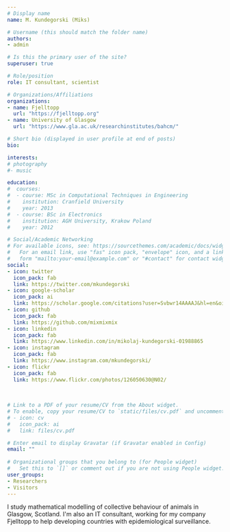 ```yaml
---
# Display name
name: M. Kundegorski (Miks)

# Username (this should match the folder name)
authors:
- admin

# Is this the primary user of the site?
superuser: true

# Role/position
role: IT consultant, scientist

# Organizations/Affiliations
organizations:
- name: Fjelltopp 
  url: "https://fjelltopp.org"
- name: University of Glasgow 
  url: "https://www.gla.ac.uk/researchinstitutes/bahcm/"

# Short bio (displayed in user profile at end of posts)
bio: 

interests:
# photography
#- music

education:
#  courses:
#  - course: MSc in Computational Techniques in Engineering
#    institution: Cranfield University 
#    year: 2013
#  - course: BSc in Electronics
#    institution: AGH University, Krakow Poland
#    year: 2012

# Social/Academic Networking
# For available icons, see: https://sourcethemes.com/academic/docs/widgets/#icons
#   For an email link, use "fas" icon pack, "envelope" icon, and a link in the
#   form "mailto:your-email@example.com" or "#contact" for contact widget.
social:
- icon: twitter
  icon_pack: fab
  link: https://twitter.com/mkundegorski
- icon: google-scholar
  icon_pack: ai
  link: https://scholar.google.com/citations?user=Svbwr14AAAAJ&hl=en&oi=ao
- icon: github
  icon_pack: fab
  link: https://github.com/mixmixmix
- icon: linkedin
  icon_pack: fab
  link: https://www.linkedin.com/in/mikolaj-kundegorski-01988865
- icon: instagram
  icon_pack: fab
  link: https://www.instagram.com/mkundegorski/
- icon: flickr
  icon_pack: fab
  link: https://www.flickr.com/photos/126050630@N02/
  
  
  
# Link to a PDF of your resume/CV from the About widget.
# To enable, copy your resume/CV to `static/files/cv.pdf` and uncomment the lines below.  
# - icon: cv
#   icon_pack: ai
#   link: files/cv.pdf

# Enter email to display Gravatar (if Gravatar enabled in Config)
email: ""
  
# Organizational groups that you belong to (for People widget)
#   Set this to `[]` or comment out if you are not using People widget.  
user_groups:
- Researchers
- Visitors
---
```


I study mathematical modelling of collective behaviour of animals in Glasgow, Scotland. I'm also an IT consultant, working for my company Fjelltopp to help developing countries with epidemiological surveillance.
